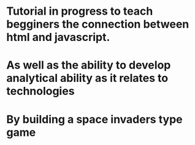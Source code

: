 # Tutorial in progress to teach begginers the connection between html and javascript.
# As well as the ability to develop analytical ability as it relates to technologies
# By building a space invaders type game

